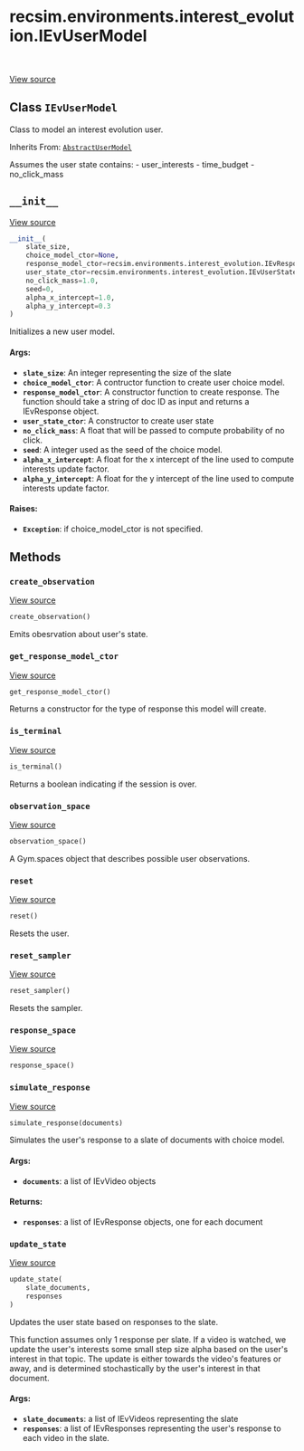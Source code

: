 <div itemscope itemtype="http://developers.google.com/ReferenceObject">
<meta itemprop="name" content="recsim.environments.interest_evolution.IEvUserModel" />
<meta itemprop="path" content="Stable" />
<meta itemprop="property" content="__init__"/>
<meta itemprop="property" content="create_observation"/>
<meta itemprop="property" content="get_response_model_ctor"/>
<meta itemprop="property" content="is_terminal"/>
<meta itemprop="property" content="observation_space"/>
<meta itemprop="property" content="reset"/>
<meta itemprop="property" content="reset_sampler"/>
<meta itemprop="property" content="response_space"/>
<meta itemprop="property" content="simulate_response"/>
<meta itemprop="property" content="update_state"/>
</div>

# recsim.environments.interest_evolution.IEvUserModel

<table class="tfo-notebook-buttons tfo-api" align="left">
</table>

<a target="_blank" href="https://github.com/google-research/recsim/environments/interest_evolution.py">View
source</a>

## Class `IEvUserModel`

Class to model an interest evolution user.

Inherits From: [`AbstractUserModel`](../../../recsim/user/AbstractUserModel.md)

<!-- Placeholder for "Used in" -->

Assumes the user state contains: - user_interests - time_budget - no_click_mass

<h2 id="__init__"><code>__init__</code></h2>

<a target="_blank" href="https://github.com/google-research/recsim/environments/interest_evolution.py">View
source</a>

```python
__init__(
    slate_size,
    choice_model_ctor=None,
    response_model_ctor=recsim.environments.interest_evolution.IEvResponse,
    user_state_ctor=recsim.environments.interest_evolution.IEvUserState,
    no_click_mass=1.0,
    seed=0,
    alpha_x_intercept=1.0,
    alpha_y_intercept=0.3
)
```

Initializes a new user model.

#### Args:

*   <b>`slate_size`</b>: An integer representing the size of the slate
*   <b>`choice_model_ctor`</b>: A contructor function to create user choice
    model.
*   <b>`response_model_ctor`</b>: A constructor function to create response. The
    function should take a string of doc ID as input and returns a IEvResponse
    object.
*   <b>`user_state_ctor`</b>: A constructor to create user state
*   <b>`no_click_mass`</b>: A float that will be passed to compute probability
    of no click.
*   <b>`seed`</b>: A integer used as the seed of the choice model.
*   <b>`alpha_x_intercept`</b>: A float for the x intercept of the line used to
    compute interests update factor.
*   <b>`alpha_y_intercept`</b>: A float for the y intercept of the line used to
    compute interests update factor.

#### Raises:

*   <b>`Exception`</b>: if choice_model_ctor is not specified.

## Methods

<h3 id="create_observation"><code>create_observation</code></h3>

<a target="_blank" href="https://github.com/google-research/recsim/user.py">View
source</a>

```python
create_observation()
```

Emits obesrvation about user's state.

<h3 id="get_response_model_ctor"><code>get_response_model_ctor</code></h3>

<a target="_blank" href="https://github.com/google-research/recsim/user.py">View
source</a>

```python
get_response_model_ctor()
```

Returns a constructor for the type of response this model will create.

<h3 id="is_terminal"><code>is_terminal</code></h3>

<a target="_blank" href="https://github.com/google-research/recsim/environments/interest_evolution.py">View
source</a>

```python
is_terminal()
```

Returns a boolean indicating if the session is over.

<h3 id="observation_space"><code>observation_space</code></h3>

<a target="_blank" href="https://github.com/google-research/recsim/user.py">View
source</a>

```python
observation_space()
```

A Gym.spaces object that describes possible user observations.

<h3 id="reset"><code>reset</code></h3>

<a target="_blank" href="https://github.com/google-research/recsim/user.py">View
source</a>

```python
reset()
```

Resets the user.

<h3 id="reset_sampler"><code>reset_sampler</code></h3>

<a target="_blank" href="https://github.com/google-research/recsim/user.py">View
source</a>

```python
reset_sampler()
```

Resets the sampler.

<h3 id="response_space"><code>response_space</code></h3>

<a target="_blank" href="https://github.com/google-research/recsim/user.py">View
source</a>

```python
response_space()
```

<h3 id="simulate_response"><code>simulate_response</code></h3>

<a target="_blank" href="https://github.com/google-research/recsim/environments/interest_evolution.py">View
source</a>

```python
simulate_response(documents)
```

Simulates the user's response to a slate of documents with choice model.

#### Args:

*   <b>`documents`</b>: a list of IEvVideo objects

#### Returns:

*   <b>`responses`</b>: a list of IEvResponse objects, one for each document

<h3 id="update_state"><code>update_state</code></h3>

<a target="_blank" href="https://github.com/google-research/recsim/environments/interest_evolution.py">View
source</a>

```python
update_state(
    slate_documents,
    responses
)
```

Updates the user state based on responses to the slate.

This function assumes only 1 response per slate. If a video is watched, we
update the user's interests some small step size alpha based on the user's
interest in that topic. The update is either towards the video's features or
away, and is determined stochastically by the user's interest in that document.

#### Args:

*   <b>`slate_documents`</b>: a list of IEvVideos representing the slate
*   <b>`responses`</b>: a list of IEvResponses representing the user's response
    to each video in the slate.
